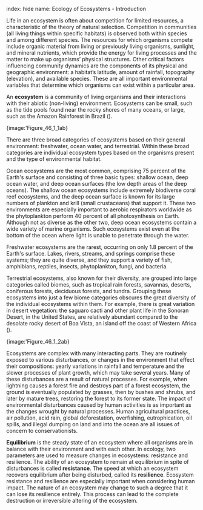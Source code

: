 index: hide
name: Ecology of Ecosystems - Introduction

Life in an ecosystem is often about competition for limited resources, a characteristic of the theory of natural selection. Competition in communities (all living things within specific habitats) is observed both within species and among different species. The resources for which organisms compete include organic material from living or previously living organisms, sunlight, and mineral nutrients, which provide the energy for living processes and the matter to make up organisms’ physical structures. Other critical factors influencing community dynamics are the components of its physical and geographic environment: a habitat’s latitude, amount of rainfall, topography (elevation), and available species. These are all important environmental variables that determine which organisms can exist within a particular area.

An  **ecosystem** is a community of living organisms and their interactions with their abiotic (non-living) environment. Ecosystems can be small, such as the tide pools found near the rocky shores of many oceans, or large, such as the Amazon Rainforest in Brazil ().


{image:'Figure_46_1_1ab}
        

There are three broad categories of ecosystems based on their general environment: freshwater, ocean water, and terrestrial. Within these broad categories are individual ecosystem types based on the organisms present and the type of environmental habitat.

Ocean ecosystems are the most common, comprising 75 percent of the Earth's surface and consisting of three basic types: shallow ocean, deep ocean water, and deep ocean surfaces (the low depth areas of the deep oceans). The shallow ocean ecosystems include extremely biodiverse coral reef ecosystems, and the deep ocean surface is known for its large numbers of plankton and krill (small crustaceans) that support it. These two environments are especially important to aerobic respirators worldwide as the phytoplankton perform 40 percent of all photosynthesis on Earth. Although not as diverse as the other two, deep ocean ecosystems contain a wide variety of marine organisms. Such ecosystems exist even at the bottom of the ocean where light is unable to penetrate through the water.

Freshwater ecosystems are the rarest, occurring on only 1.8 percent of the Earth's surface. Lakes, rivers, streams, and springs comprise these systems; they are quite diverse, and they support a variety of fish, amphibians, reptiles, insects, phytoplankton, fungi, and bacteria.

Terrestrial ecosystems, also known for their diversity, are grouped into large categories called biomes, such as tropical rain forests, savannas, deserts, coniferous forests, deciduous forests, and tundra. Grouping these ecosystems into just a few biome categories obscures the great diversity of the individual ecosystems within them. For example, there is great variation in desert vegetation: the saguaro cacti and other plant life in the Sonoran Desert, in the United States, are relatively abundant compared to the desolate rocky desert of Boa Vista, an island off the coast of Western Africa ().


{image:'Figure_46_1_2ab}
        

Ecosystems are complex with many interacting parts. They are routinely exposed to various disturbances, or changes in the environment that effect their compositions: yearly variations in rainfall and temperature and the slower processes of plant growth, which may take several years. Many of these disturbances are a result of natural processes. For example, when lightning causes a forest fire and destroys part of a forest ecosystem, the ground is eventually populated by grasses, then by bushes and shrubs, and later by mature trees, restoring the forest to its former state. The impact of environmental disturbances caused by human activities is as important as the changes wrought by natural processes. Human agricultural practices, air pollution, acid rain, global deforestation, overfishing, eutrophication, oil spills, and illegal dumping on land and into the ocean are all issues of concern to conservationists.

 **Equilibrium** is the steady state of an ecosystem where all organisms are in balance with their environment and with each other. In ecology, two parameters are used to measure changes in ecosystems: resistance and resilience. The ability of an ecosystem to remain at equilibrium in spite of disturbances is called  **resistance**. The speed at which an ecosystem recovers equilibrium after being disturbed, called its  **resilience**. Ecosystem resistance and resilience are especially important when considering human impact. The nature of an ecosystem may change to such a degree that it can lose its resilience entirely. This process can lead to the complete destruction or irreversible altering of the ecosystem.
